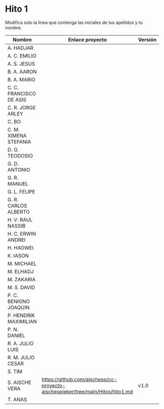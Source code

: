 # Hito 1

Modifica solo la línea que contenga las iniciales de tus apellidos y tu nombre.

| Nombre       | Enlace proyecto                                                                    | Versión      |
| --------------- | ----------------------------------------------------------------------- | -------------- |
| A. HADJAR | <!--enlace-->                                                           | <!--versión--> |
| A. C. EMILIO | <!--enlace-->                                                           | <!--versión--> |
| A. S. JESUS | <!--enlace-->                                                           | <!--versión--> |
| B. A. AARON | <!--enlace-->                                                           | <!--versión--> |
| B. A. MARIO | <!--enlace-->                                                           | <!--versión--> |
| C. C. FRANCISCO DE ASIS | <!--enlace-->                                                           | <!--versión--> |
| C. R. JORGE ARLEY | <!--enlace-->                                                           | <!--versión--> |
| C. BO | <!--enlace-->                                                           | <!--versión--> |
| C. M. XIMENA STEFANIA | <!--enlace-->                                                           | <!--versión--> |
| D. G. TEODOSIO | <!--enlace-->                                                           | <!--versión--> |
| G. D. ANTONIO | <!--enlace-->                                                           | <!--versión--> |
| G. R. MANUEL | <!--enlace-->                                                           | <!--versión--> |
| G. L. FELIPE | <!--enlace-->                                                           | <!--versión--> |
| G. R. CARLOS ALBERTO | <!--enlace-->                                                           | <!--versión--> |
| H. V. RAUL NASSIB | <!--enlace-->                                                           | <!--versión--> |
| H. C. ERWIN ANDREI | <!--enlace-->                                                           | <!--versión--> |
| H. HAOWEI | <!--enlace-->                                                           | <!--versión--> |
| K. IASON | <!--enlace-->                                                           | <!--versión--> |
| M. MICHAEL | <!--enlace-->                                                           | <!--versión--> |
| M. ELHADJ | <!--enlace-->                                                           | <!--versión--> |
| M. ZAKARIA | <!--enlace-->                                                           | <!--versión--> |
| M. S. DAVID | <!--enlace-->                                                           | <!--versión--> |
| P. C. BENIGNO JOAQUIN | <!--enlace-->                                                           | <!--versión--> |
| P. HENDRIK MAXIMILIAN | <!--enlace-->                                                           | <!--versión--> |
| P. N. DANIEL | <!--enlace-->                                                           | <!--versión--> |
| R. A. JULIO LUIS | <!--enlace-->                                                           | <!--versión--> |
| R. M. JULIO CESAR | <!--enlace-->                                                           | <!--versión--> |
| S. TIM | <!--enlace-->                                                           | <!--versión--> |
| S. AISCHE VERA | https://github.com/aischesp/cc-proyecto-aischespieker/tree/main/Hitos/hito1.md                                                           | v1.0 |
| T. ANAS | <!--enlace-->                                                           | <!--versión--> |
